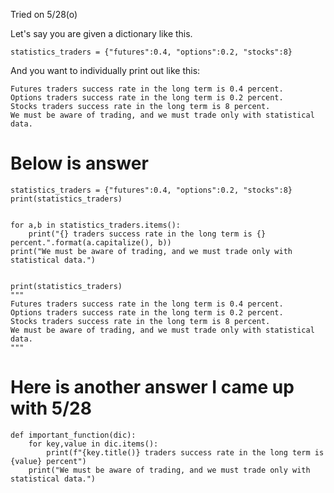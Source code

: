 Tried on 5/28(o)

Let's say you are given a dictionary like this.

```
statistics_traders = {"futures":0.4, "options":0.2, "stocks":8}
```

And you want to individually print out like this:
```
Futures traders success rate in the long term is 0.4 percent.
Options traders success rate in the long term is 0.2 percent.
Stocks traders success rate in the long term is 8 percent.
We must be aware of trading, and we must trade only with statistical data.
```

# Below is answer
```
statistics_traders = {"futures":0.4, "options":0.2, "stocks":8}
print(statistics_traders)


for a,b in statistics_traders.items():
    print("{} traders success rate in the long term is {} percent.".format(a.capitalize(), b))
print("We must be aware of trading, and we must trade only with statistical data.")


print(statistics_traders)
"""
Futures traders success rate in the long term is 0.4 percent.
Options traders success rate in the long term is 0.2 percent.
Stocks traders success rate in the long term is 8 percent.
We must be aware of trading, and we must trade only with statistical data.
"""
```  

# Here is another answer I came up with 5/28
```
def important_function(dic):
    for key,value in dic.items():
        print(f"{key.title()} traders success rate in the long term is {value} percent")
    print("We must be aware of trading, and we must trade only with statistical data.")
```

